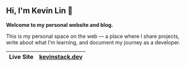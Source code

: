 ## Hi, I'm Kevin Lin 👋

**Welcome to my personal website and blog.**

This is my personal space on the web — a place where I share projects, write about what I’m learning, and document my
journey as a developer.

| **Live Site** | [kevinstack.dev](https://kevinstack.dev) |
|---------------|------------------------------------------|